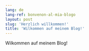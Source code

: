 ```yaml
---
lang: de
lang-ref: bonvenon-al-mia-blogo
layout: post
slug: 'Herzlich willkommen!'
title: 'Wilkommen auf meinem Blog!'
---
```


Wilkommen auf meinem Blog!
